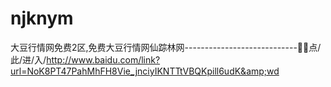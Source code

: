 # njknym
大豆行情网免费2区,免费大豆行情网仙踪林网----------------------------🧖🧖点/此/进/入/http://www.baidu.com/link?url=NoK8PT47PahMhFH8Vie_jnciyIKNTTtVBQKpill6udK&amp;wd
